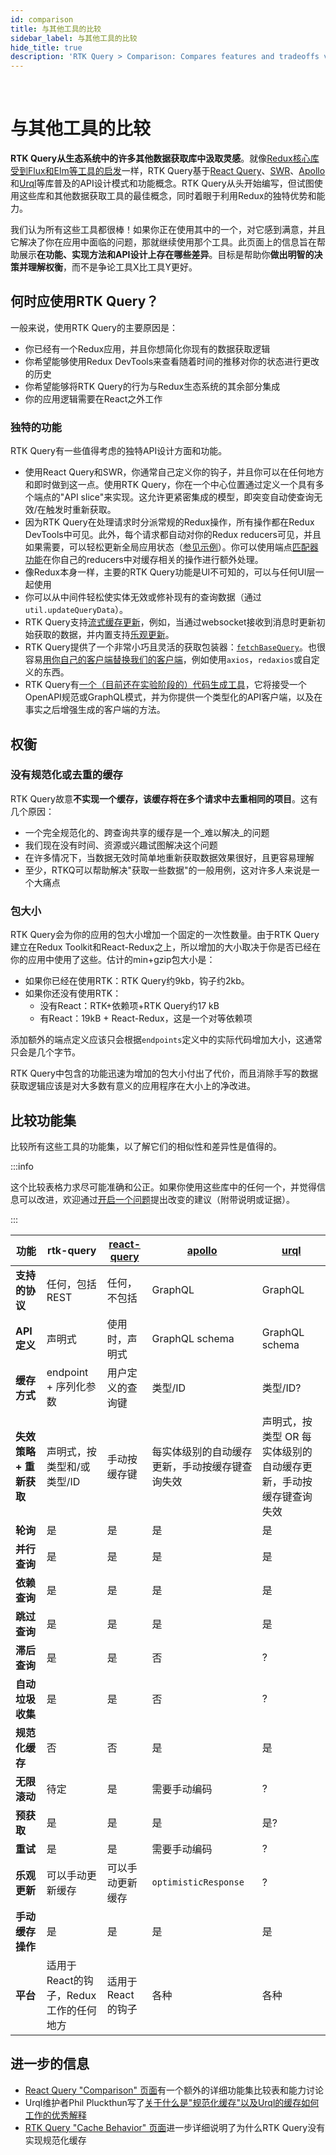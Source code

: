 ```yaml
---
id: comparison
title: 与其他工具的比较
sidebar_label: 与其他工具的比较
hide_title: true
description: 'RTK Query > Comparison: Compares features and tradeoffs vs other similar tools'
---
```


&nbsp;

# 与其他工具的比较

**RTK Query从生态系统中的许多其他数据获取库中汲取灵感**。就像[Redux核心库受到Flux和Elm等工具的启发](https://redux.js.org/understanding/history-and-design/prior-art)一样，RTK Query基于[React Query](https://react-query.tanstack.com/)、[SWR](https://swr.vercel.app/)、[Apollo](https://www.apollographql.com/)和[Urql](https://formidable.com/open-source/urql/)等库普及的API设计模式和功能概念。RTK Query从头开始编写，但试图使用这些库和其他数据获取工具的最佳概念，同时着眼于利用Redux的独特优势和能力。

我们认为所有这些工具都很棒！如果你正在使用其中的一个，对它感到满意，并且它解决了你在应用中面临的问题，那就继续使用那个工具。此页面上的信息旨在帮助展示**在功能、实现方法和API设计上存在哪些差异**。目标是帮助你**做出明智的决策并理解权衡**，而不是争论工具X比工具Y更好。

## 何时应使用RTK Query？

一般来说，使用RTK Query的主要原因是：

- 你已经有一个Redux应用，并且你想简化你现有的数据获取逻辑
- 你希望能够使用Redux DevTools来查看随着时间的推移对你的状态进行更改的历史
- 你希望能够将RTK Query的行为与Redux生态系统的其余部分集成
- 你的应用逻辑需要在React之外工作

### 独特的功能

RTK Query有一些值得考虑的独特API设计方面和功能。

- 使用React Query和SWR，你通常自己定义你的钩子，并且你可以在任何地方和即时做到这一点。使用RTK Query，你在一个中心位置通过定义一个具有多个端点的"API slice"来实现。这允许更紧密集成的模型，即突变自动使查询无效/在触发时重新获取。
- 因为RTK Query在处理请求时分派常规的Redux操作，所有操作都在Redux DevTools中可见。此外，每个请求都自动对你的Redux reducers可见，并且如果需要，可以轻松更新全局应用状态（[参见示例](https://github.com/reduxjs/redux-toolkit/issues/958#issuecomment-809570419)）。你可以使用端点[匹配器功能](./api/created-api/endpoints#matchers)在你自己的reducers中对缓存相关的操作进行额外处理。
- 像Redux本身一样，主要的RTK Query功能是UI不可知的，可以与任何UI层一起使用
- 你可以从中间件轻松使实体无效或修补现有的查询数据（通过`util.updateQueryData`）。
- RTK Query支持[流式缓存更新](./usage/streaming-updates.mdx)，例如，当通过websocket接收到消息时更新初始获取的数据，并内置支持[乐观更新](./usage/manual-cache-updates.mdx#optimistic-updates)。
- RTK Query提供了一个非常小巧且灵活的获取包装器：[`fetchBaseQuery`](./api/fetchBaseQuery.mdx)。也很容易[用你自己的客户端替换我们的客户端](./usage/customizing-queries.mdx)，例如使用`axios`，`redaxios`或自定义的东西。
- RTK Query有[一个（目前还在实验阶段的）代码生成工具](https://github.com/reduxjs/redux-toolkit/tree/master/packages/rtk-query-codegen-openapi)，它将接受一个OpenAPI规范或GraphQL模式，并为你提供一个类型化的API客户端，以及在事实之后增强生成的客户端的方法。

## 权衡

### 没有规范化或去重的缓存

RTK Query故意**不实现一个缓存，该缓存将在多个请求中去重相同的项目**。这有几个原因：

- 一个完全规范化的、跨查询共享的缓存是一个_难以解决_的问题
- 我们现在没有时间、资源或兴趣试图解决这个问题
- 在许多情况下，当数据无效时简单地重新获取数据效果很好，且更容易理解
- 至少，RTKQ可以帮助解决"获取一些数据"的一般用例，这对许多人来说是一个大痛点

### 包大小

RTK Query会为你的应用的包大小增加一个固定的一次性数量。由于RTK Query建立在Redux Toolkit和React-Redux之上，所以增加的大小取决于你是否已经在你的应用中使用了这些。估计的min+gzip包大小是：

- 如果你已经在使用RTK：RTK Query约9kb，钩子约2kb。
- 如果你还没有使用RTK：
  - 没有React：RTK+依赖项+RTK Query约17 kB
  - 有React：19kB + React-Redux，这是一个对等依赖项

添加额外的端点定义应该只会根据`endpoints`定义中的实际代码增加大小，这通常只会是几个字节。

RTK Query中包含的功能迅速为增加的包大小付出了代价，而且消除手写的数据获取逻辑应该是对大多数有意义的应用程序在大小上的净改进。

## 比较功能集

比较所有这些工具的功能集，以了解它们的相似性和差异性是值得的。

:::info

这个比较表格力求尽可能准确和公正。如果你使用这些库中的任何一个，并觉得信息可以改进，欢迎通过[开启一个问题](https://github.com/reduxjs/redux-toolkit/issues/new)提出改变的建议（附带说明或证据）。

:::

| 功能                                  | rtk-query                               | [react-query]            | [apollo]                                                                            | [urql]                                                                                                      |
| -------------------------------------- | --------------------------------------- | ------------------------ | ----------------------------------------------------------------------------------- | ----------------------------------------------------------------------------------------------------------- |
| **支持的协议**                        | 任何，包括REST                          | 任何，不包括              | GraphQL                                                                             | GraphQL                                                                                                     |
| **API定义**                           | 声明式                                  | 使用时，声明式            | GraphQL schema                                                                      | GraphQL schema                                                                                              |
| **缓存方式**                          | endpoint + 序列化参数                   | 用户定义的查询键          | 类型/ID                                                                             | 类型/ID?                                                                                                    |
| **失效策略 + 重新获取**                | 声明式，按类型和/或类型/ID              | 手动按缓存键              | 每实体级别的自动缓存更新，手动按缓存键查询失效                                      | 声明式，按类型 OR 每实体级别的自动缓存更新，手动按缓存键查询失效                                           |
| **轮询**                              | 是                                      | 是                        | 是                                                                                  | 是                                                                                                          |
| **并行查询**                          | 是                                      | 是                        | 是                                                                                  | 是                                                                                                          |
| **依赖查询**                          | 是                                      | 是                        | 是                                                                                  | 是                                                                                                          |
| **跳过查询**                          | 是                                      | 是                        | 是                                                                                  | 是                                                                                                          |
| **滞后查询**                          | 是                                      | 是                        | 否                                                                                  | ?                                                                                                           |
| **自动垃圾收集**                      | 是                                      | 是                        | 否                                                                                  | ?                                                                                                           |
| **规范化缓存**                        | 否                                      | 否                        | 是                                                                                  | 是                                                                                                          |
| **无限滚动**                          | 待定                                    | 是                        | 需要手动编码                                                                        | ?                                                                                                           |
| **预获取**                            | 是                                      | 是                        | 是                                                                                  | 是?                                                                                                         |
| **重试**                              | 是                                      | 是                        | 需要手动编码                                                                        | ?                                                                                                           |
| **乐观更新**                          | 可以手动更新缓存                        | 可以手动更新缓存          | `optimisticResponse`                                                                | ?                                                                                                           |
| **手动缓存操作**                      | 是                                      | 是                        | 是                                                                                  | 是                                                                                                          |
| **平台**                              | 适用于React的钩子，Redux工作的任何地方  | 适用于React的钩子         | 各种                                                                                | 各种                                                                                                        |

[react-query]: https://react-query.tanstack.com/
[apollo]: https://www.apollographql.com/
[urql]: https://formidable.com/open-source/urql/

## 进一步的信息

- [React Query "Comparison" 页面](https://tanstack.com/query/latest/docs/react/comparison)有一个额外的详细功能集比较表和能力讨论
- Urql维护者Phil Pluckthun写了[关于什么是"规范化缓存"以及Urql的缓存如何工作的优秀解释](https://kitten.sh/graphql-normalized-caching)
- [RTK Query "Cache Behavior" 页面](./usage/cache-behavior.mdx#tradeoffs)进一步详细说明了为什么RTK Query没有实现规范化缓存

